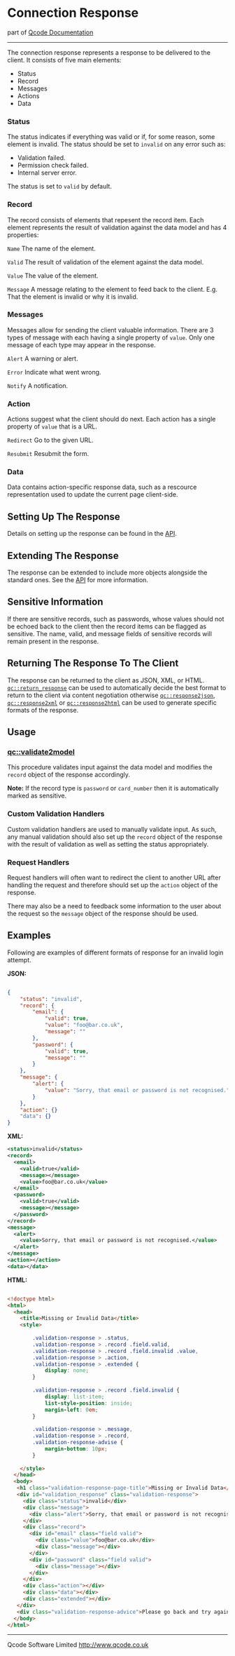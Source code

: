 Connection Response
===================
part of [Qcode Documentation](index.md)

* * *

The connection response represents a response to be delivered to the client. It consists of five main elements:

* Status
* Record
* Messages
* Actions
* Data

### Status
The status indicates if everything was valid or if, for some reason, some element is invalid. The status should be set to `invalid` on any error such as:

* Validation failed.
* Permission check failed.
* Internal server error.

The status is set to `valid` by default.

### Record
The record consists of elements that repesent the record item. Each element represents the result of validation against the data model and has 4 properties:

`Name` The name of the element.

`Valid` The result of validation of the element against the data model.

`Value` The value of the element.

`Message` A message relating to the element to feed back to the client. E.g. That the element is invalid or why it is invalid.


### Messages
Messages allow for sending the client valuable information. There are 3 types of message with each having a single property of `value`. Only one message of each type may appear in the response.

`Alert` A warning or alert.

`Error` Indicate what went wrong.

`Notify` A notification.


### Action
Actions suggest what the client should do next. Each action has a single property of `value` that is a URL.

`Redirect` Go to the given URL.

`Resubmit` Resubmit the form.

### Data
Data contains action-specific response data, such as a rescource representation used to update the current page client-side.


Setting Up The Response
-----------------------

Details on setting up the response can be found in the [API].


Extending The Response
----------------------

The response can be extended to include more objects alongside the standard ones. See the [API] for more information.


Sensitive Information
---------------------

If there are sensitive records, such as passwords, whose values should not be echoed back to the client then the record items can be flagged as sensitive. The name, valid, and message fields of sensitive records will remain present in the response.


Returning The Response To The Client
------------------------------------

The response can be returned to the client as JSON, XML, or HTML. [`qc::return_response`] can be used to automatically decide the best format to return to the client via content negotiation otherwise [`qc::response2json`], [`qc::response2xml`] or [`qc::response2html`] can be used to generate specific formats of the response.


Usage
-----

### [qc::validate2model]
This procedure validates input against the data model and modifies the `record` object of the response accordingly.

**Note:** If the record type is `password` or `card_number` then it is automatically marked as sensitive.

### Custom Validation Handlers
Custom validation handlers are used to manually validate input. As such, any manual validation should also set up the `record` object of the response with the result of validation as well as setting the status appropriately.

### Request Handlers
Request handlers will often want to redirect the client to another URL after handling the request and therefore should set up the `action` object of the response.

There may also be a need to feedback some information to the user about the request so the `message` object of the response should be used.

Examples
-------

Following are examples of different formats of response for an invalid login attempt.

**JSON:**

```json

{
    "status": "invalid",
    "record": {
        "email": {
            "valid": true,
            "value": "foo@bar.co.uk",
            "message": ""
        },
        "password": {
            "valid": true,
            "message": ""
        }
    },
    "message": {
        "alert": {
            "value": "Sorry, that email or password is not recognised."
        }
    },
    "action": {}
    "data": {}
}

```

**XML:**

```xml
<status>invalid</status>
<record>
  <email>
    <valid>true</valid>
    <message></message>
    <value>foo@bar.co.uk</value>
  </email>
  <password>
    <valid>true</valid>
    <message></message>
  </password>
</record>
<message>
  <alert>
    <value>Sorry, that email or password is not recognised.</value>
  </alert>
</message>
<action></action>
<data></data>
```

**HTML:**

```html

<!doctype html>
<html>
  <head>
    <title>Missing or Invalid Data</title>
    <style>
    
        .validation-response > .status,
        .validation-response > .record .field.valid,
        .validation-response > .record .field.invalid .value,
        .validation-response > .action,
        .validation-response > .extended {
            display: none;
        }
        
        .validation-response > .record .field.invalid {
            display: list-item;
            list-style-position: inside;
            margin-left: 0em;        
        }
        
        .validation-response > .message,
        .validation-response > .record,
        .validation-response-advise {
            margin-bottom: 10px;
        }
    
    </style>
  </head>
  <body>
   <h1 class="validation-response-page-title">Missing or Invalid Data</h1>
   <div id="validation_response" class="validation-response">
     <div class="status">invalid</div>
     <div class="message">
       <div class="alert">Sorry, that email or password is not recognised.</div>
     </div>
     <div class="record">
       <div id="email" class="field valid">
         <div class="value">foo@bar.co.uk</div>
         <div class="message"></div>
       </div>
       <div id="password" class="field valid">
         <div class="message"></div>
       </div>
     </div>
     <div class="action"></div>
     <div class="data"></div>
     <div class="extended"></div>
   </div>
   <div class="validation-response-advice">Please go back and try again.</div>
  </body>
</html>
```

* * *

Qcode Software Limited <http://www.qcode.co.uk>

[API]: response_api.md
[qc::validate2model]: procs/validate2model.md
[`qc::response2json`]: procs/response2json.md
[`qc::response2xml`]: procs/response2xml.md
[`qc::response2html`]: procs/response2html.md
[`qc::return_response`]: procs/return_response.md